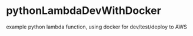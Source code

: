 # pythonLambdaDevWithDocker
example python lambda function, using docker for dev/test/deploy to AWS
